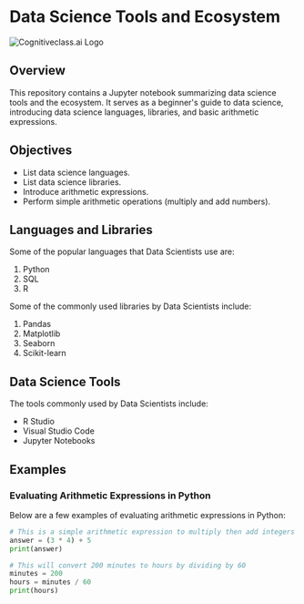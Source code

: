 # Data Science Tools and Ecosystem

![Cognitiveclass.ai Logo](https://cf-courses-data.s3.us.cloud-object-storage.appdomain.cloud/IBMDeveloperSkillsNetwork-DS0105EN-SkillsNetwork/labs/Module2/images/SN_web_lightmode.png)

## Overview

This repository contains a Jupyter notebook summarizing data science tools and the ecosystem. It serves as a beginner's guide to data science, introducing data science languages, libraries, and basic arithmetic expressions.

## Objectives

- List data science languages.
- List data science libraries.
- Introduce arithmetic expressions.
- Perform simple arithmetic operations (multiply and add numbers).

## Languages and Libraries

Some of the popular languages that Data Scientists use are:
1. Python
2. SQL
3. R

Some of the commonly used libraries by Data Scientists include:
1. Pandas
2. Matplotlib
3. Seaborn
4. Scikit-learn

## Data Science Tools

The tools commonly used by Data Scientists include:
- R Studio
- Visual Studio Code
- Jupyter Notebooks

## Examples

### Evaluating Arithmetic Expressions in Python

Below are a few examples of evaluating arithmetic expressions in Python:

```python
# This is a simple arithmetic expression to multiply then add integers
answer = (3 * 4) + 5
print(answer)

# This will convert 200 minutes to hours by dividing by 60
minutes = 200
hours = minutes / 60
print(hours)
